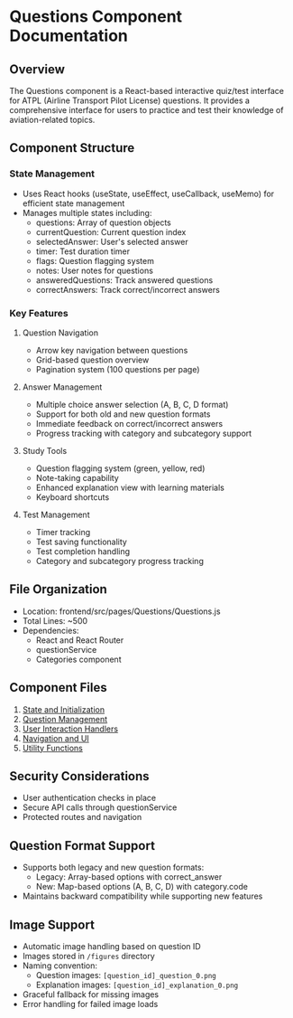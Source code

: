 # Questions Component Documentation

## Overview
The Questions component is a React-based interactive quiz/test interface for ATPL (Airline Transport Pilot License) questions. It provides a comprehensive interface for users to practice and test their knowledge of aviation-related topics.

## Component Structure

### State Management
- Uses React hooks (useState, useEffect, useCallback, useMemo) for efficient state management
- Manages multiple states including:
  - questions: Array of question objects
  - currentQuestion: Current question index
  - selectedAnswer: User's selected answer
  - timer: Test duration timer
  - flags: Question flagging system
  - notes: User notes for questions
  - answeredQuestions: Track answered questions
  - correctAnswers: Track correct/incorrect answers

### Key Features
1. Question Navigation
   - Arrow key navigation between questions
   - Grid-based question overview
   - Pagination system (100 questions per page)

2. Answer Management
   - Multiple choice answer selection (A, B, C, D format)
   - Support for both old and new question formats
   - Immediate feedback on correct/incorrect answers
   - Progress tracking with category and subcategory support

3. Study Tools
   - Question flagging system (green, yellow, red)
   - Note-taking capability
   - Enhanced explanation view with learning materials
   - Keyboard shortcuts

4. Test Management
   - Timer tracking
   - Test saving functionality
   - Test completion handling
   - Category and subcategory progress tracking

## File Organization
- Location: frontend/src/pages/Questions/Questions.js
- Total Lines: ~500
- Dependencies:
  - React and React Router
  - questionService
  - Categories component

## Component Files
1. [State and Initialization](./01_StateAndInitialization.md)
2. [Question Management](./02_QuestionManagement.md)
3. [User Interaction Handlers](./03_UserInteractionHandlers.md)
4. [Navigation and UI](./04_NavigationAndUI.md)
5. [Utility Functions](./05_UtilityFunctions.md)

## Security Considerations
- User authentication checks in place
- Secure API calls through questionService
- Protected routes and navigation

## Question Format Support
- Supports both legacy and new question formats:
  - Legacy: Array-based options with correct_answer
  - New: Map-based options (A, B, C, D) with category.code
- Maintains backward compatibility while supporting new features

## Image Support
- Automatic image handling based on question ID
- Images stored in `/figures` directory
- Naming convention:
  - Question images: `[question_id]_question_0.png`
  - Explanation images: `[question_id]_explanation_0.png`
- Graceful fallback for missing images
- Error handling for failed image loads
